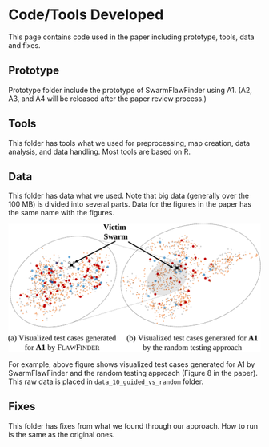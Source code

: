 # Code/Tools Developed 

This page contains code used in the paper including prototype, tools, data and fixes.

## Prototype

Prototype folder include the prototype of SwarmFlawFinder using A1.
(A2, A3, and A4 will be released after the paper review process.)

## Tools

This folder has tools what we used for preprocessing, map creation, data analysis, and data handling.
Most tools are based on R.

## Data

This folder has data what we used.
Note that big data (generally over the 100 MB) is divided into several parts.
Data for the figures in the paper has the same name with the figures.

![](https://github.com/adswarm/src/blob/main/Source_code_tools_used/sample_data.png)

For example, above figure shows visualized test cases generated for A1 by SwarmFlawFinder and the random testing approach (Figure 8 in the paper).
This raw data is placed in `data_10_guided_vs_random` folder.

## Fixes

This folder has fixes from what we found through our approach.
How to run is the same as the original ones.

